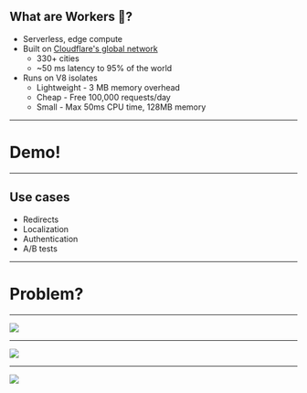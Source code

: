 ## What are Workers 👷?

* Serverless, edge compute <!-- .element: class="fragment" data-fragment-index="1" -->
* Built
  on <!-- .element: class="fragment" data-fragment-index="2" --> [Cloudflare's global network](/assets/cloudflare_global_network.png) <!-- .element: class="fragment" data-fragment-index="2" -->
    * 330+ cities <!-- .element: class="fragment" data-fragment-index="2" -->
    * ~50 ms latency to 95% of the world <!-- .element: class="fragment" data-fragment-index="2" -->
* Runs on V8 isolates <!-- .element: class="fragment" data-fragment-index="3" -->
  * Lightweight - 3 MB memory overhead
  * Cheap - Free 100,000 requests/day <!-- .element: class="fragment" data-fragment-index="4" -->
  * Small - Max 50ms CPU time, 128MB memory <!-- .element: class="fragment" data-fragment-index="5" -->
---

# Demo!

---

## Use cases
* Redirects
* Localization
* Authentication
* A/B tests

---

# Problem?

---


<img class="r-stretch" src="/assets/workers_1.png" />

---

<img class="r-stretch" src="/assets/workers_2.png" />

---

<img class="r-stretch" src="/assets/workers_3.png" />


